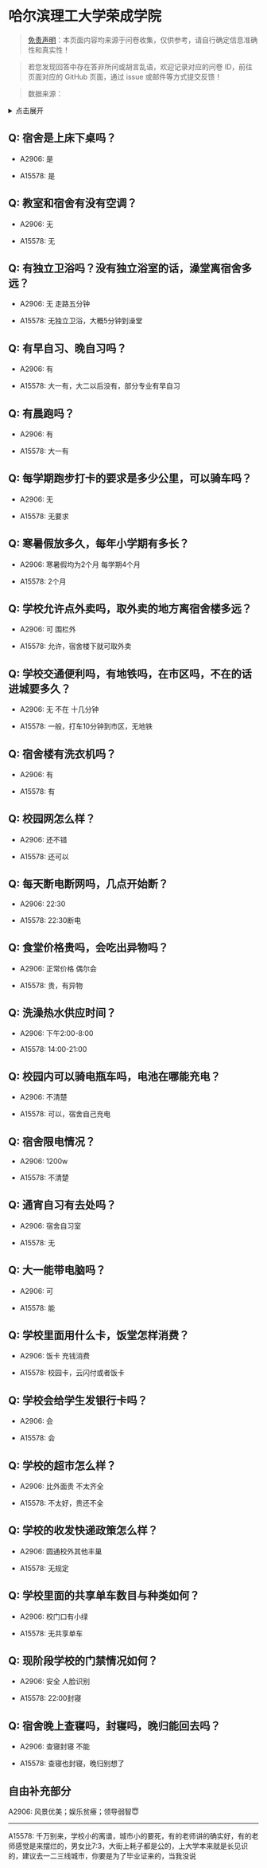 # 哈尔滨理工大学荣成学院

> [免责声明](https://colleges.chat/#_3)：本页面内容均来源于问卷收集，仅供参考，请自行确定信息准确性和真实性！

> 若您发现回答中存在答非所问或胡言乱语，欢迎记录对应的问卷 ID，前往页面对应的 GitHub 页面，通过 issue 或邮件等方式提交反馈！

> 数据来源：

<details><summary>点击展开</summary>
<ul>
<li>A2906: 匿名 (2021 年 06 月)</li>
<li>A15578: 匿名 (2022 年 07 月)</li>
</ul>
</details>

## Q: 宿舍是上床下桌吗？

- A2906: 是

- A15578: 是

## Q: 教室和宿舍有没有空调？

- A2906: 无

- A15578: 无

## Q: 有独立卫浴吗？没有独立浴室的话，澡堂离宿舍多远？

- A2906: 无 走路五分钟

- A15578: 无独立卫浴，大概5分钟到澡堂

## Q: 有早自习、晚自习吗？

- A2906: 有

- A15578: 大一有，大二以后没有，部分专业有早自习

## Q: 有晨跑吗？

- A2906: 有

- A15578: 大一有

## Q: 每学期跑步打卡的要求是多少公里，可以骑车吗？

- A2906: 无

- A15578: 无要求

## Q: 寒暑假放多久，每年小学期有多长？

- A2906: 寒暑假均为2个月 每学期4个月

- A15578: 2个月

## Q: 学校允许点外卖吗，取外卖的地方离宿舍楼多远？

- A2906: 可 围栏外

- A15578: 允许，宿舍楼下就可取外卖

## Q: 学校交通便利吗，有地铁吗，在市区吗，不在的话进城要多久？

- A2906: 无 不在 十几分钟

- A15578: 一般，打车10分钟到市区，无地铁

## Q: 宿舍楼有洗衣机吗？

- A2906: 有

- A15578: 有

## Q: 校园网怎么样？

- A2906: 还不错

- A15578: 还可以

## Q: 每天断电断网吗，几点开始断？

- A2906: 22:30

- A15578: 22:30断电

## Q: 食堂价格贵吗，会吃出异物吗？

- A2906: 正常价格 偶尔会

- A15578: 贵，有异物

## Q: 洗澡热水供应时间？

- A2906: 下午2:00-8:00

- A15578: 14:00-21:00

## Q: 校园内可以骑电瓶车吗，电池在哪能充电？

- A2906: 不清楚

- A15578: 可以，宿舍自己充电

## Q: 宿舍限电情况？

- A2906: 1200w

- A15578: 不清楚

## Q: 通宵自习有去处吗？

- A2906: 宿舍自习室

- A15578: 无

## Q: 大一能带电脑吗？

- A2906: 可

- A15578: 能

## Q: 学校里面用什么卡，饭堂怎样消费？

- A2906: 饭卡 充钱消费

- A15578: 校园卡，云闪付或者饭卡

## Q: 学校会给学生发银行卡吗？

- A2906: 会

- A15578: 会

## Q: 学校的超市怎么样？

- A2906: 比外面贵 不太齐全

- A15578: 不太好，贵还不全

## Q: 学校的收发快递政策怎么样？

- A2906: 圆通校外其他丰巢

- A15578: 无规定

## Q: 学校里面的共享单车数目与种类如何？

- A2906: 校门口有小绿

- A15578: 无共享单车

## Q: 现阶段学校的门禁情况如何？

- A2906: 安全 人脸识别

- A15578: 22:00封寝

## Q: 宿舍晚上查寝吗，封寝吗，晚归能回去吗？

- A2906: 查寝封寝 不能

- A15578: 查寝也封寝，晚归别想了

## 自由补充部分

A2906: 风景优美；娱乐贫瘠；领导弱智😇

***

A15578: 千万别来，学校小的离谱，城市小的要死，有的老师讲的确实好，有的老师感觉是来摆烂的，男女比7:3，大街上耗子都是公的，上大学本来就是长见识的，建议去一二三线城市，你要是为了毕业证来的，当我没说
